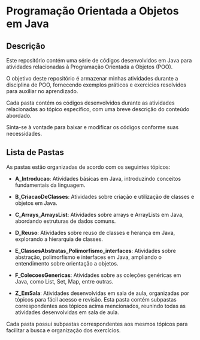 # Programação Orientada a Objetos em Java

## Descrição

Este repositório contém uma série de códigos desenvolvidos em Java para atividades relacionadas à Programação Orientada a Objetos (POO).

O objetivo deste repositório é armazenar minhas atividades durante a disciplina de POO, fornecendo exemplos práticos e exercícios resolvidos para auxiliar no aprendizado.

Cada pasta contém os códigos desenvolvidos durante as atividades relacionadas ao tópico específico, com uma breve descrição do conteúdo abordado.

Sinta-se à vontade para baixar e modificar os códigos conforme suas necessidades.

## Lista de Pastas

As pastas estão organizadas de acordo com os seguintes tópicos:

- **A_Introducao**: Atividades básicas em Java, introduzindo conceitos fundamentais da linguagem.

- **B_CriacaoDeClasses**: Atividades sobre criação e utilização de classes e objetos em Java.

- **C_Arrays_ArraysList**: Atividades sobre arrays e ArrayLists em Java, abordando estruturas de dados comuns.

- **D_Reuso**: Atividades sobre reuso de classes e herança em Java, explorando a hierarquia de classes.

- **E_ClassesAbstratas_Polimorfismo_interfaces**: Atividades sobre abstração, polimorfismo e interfaces em Java, ampliando o entendimento sobre orientação a objetos.

- **F_ColecoesGenericas**: Atividades sobre as coleções genéricas em Java, como List, Set, Map, entre outras.

- **Z_EmSala**: Atividades desenvolvidas em sala de aula, organizadas por tópicos para fácil acesso e revisão. Esta pasta contém subpastas correspondentes aos tópicos acima mencionados, reunindo todas as atividades desenvolvidas em sala de aula.

Cada pasta possui subpastas correspondentes aos mesmos tópicos para facilitar a busca e organização dos exercícios.
